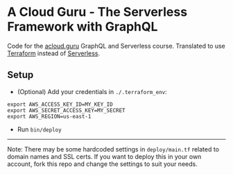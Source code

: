 # A Cloud Guru - The Serverless Framework with GraphQL

Code for the [acloud.guru](https://acloud.guru) GraphQL and Serverless course. Translated to use [Terraform](https://www.terraform.io) instead of [Serverless](https://serverless.com).

## Setup

- (Optional) Add your credentials in `./.terraform_env`:
```
export AWS_ACCESS_KEY_ID=MY_KEY_ID
export AWS_SECRET_ACCESS_KEY=MY_SECRET
export AWS_REGION=us-east-1
```
- Run `bin/deploy`

---

Note: There may be some hardcoded settings in `deploy/main.tf` related to domain names and SSL certs. If you want to deploy this in your own account, fork this repo and change the settings to suit your needs.
